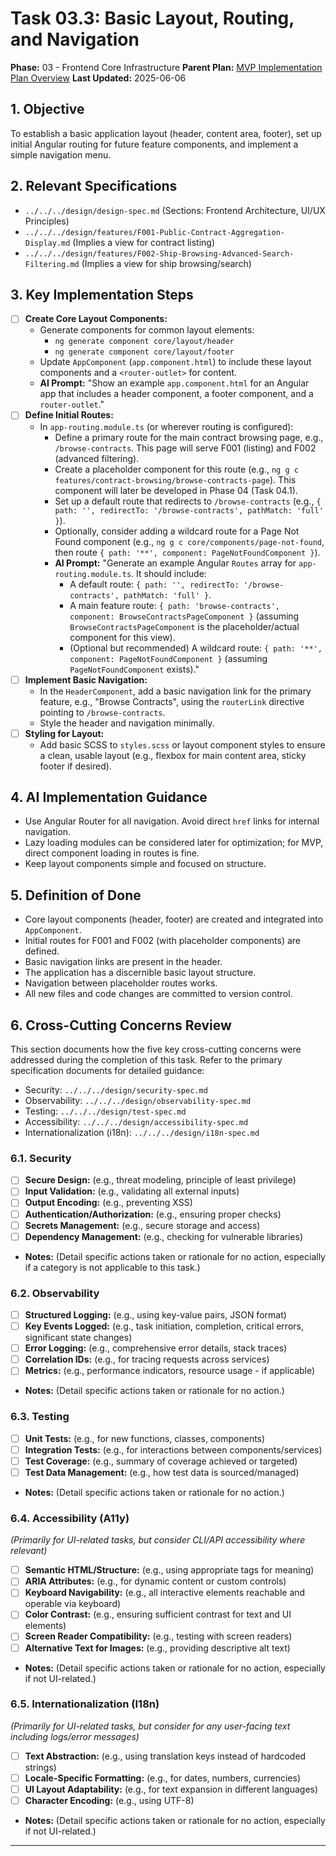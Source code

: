 # Task 03.3: Basic Layout, Routing, and Navigation

**Phase:** 03 - Frontend Core Infrastructure
**Parent Plan:** [MVP Implementation Plan Overview](../00-mvp-implementation-plan-overview.md)
**Last Updated:** 2025-06-06

## 1. Objective

To establish a basic application layout (header, content area, footer), set up initial Angular routing for future feature components, and implement a simple navigation menu.

## 2. Relevant Specifications

*   `../../../design/design-spec.md` (Sections: Frontend Architecture, UI/UX Principles)
*   `../../../design/features/F001-Public-Contract-Aggregation-Display.md` (Implies a view for contract listing)
*   `../../../design/features/F002-Ship-Browsing-Advanced-Search-Filtering.md` (Implies a view for ship browsing/search)

## 3. Key Implementation Steps

*   [ ] **Create Core Layout Components:**
    *   Generate components for common layout elements:
        *   `ng generate component core/layout/header`
        *   `ng generate component core/layout/footer`
    *   Update `AppComponent` (`app.component.html`) to include these layout components and a `<router-outlet>` for content.
    *   **AI Prompt:** "Show an example `app.component.html` for an Angular app that includes a header component, a footer component, and a `router-outlet`."
*   [ ] **Define Initial Routes:**
    *   In `app-routing.module.ts` (or wherever routing is configured):
        *   Define a primary route for the main contract browsing page, e.g., `/browse-contracts`. This page will serve F001 (listing) and F002 (advanced filtering).
        *   Create a placeholder component for this route (e.g., `ng g c features/contract-browsing/browse-contracts-page`). This component will later be developed in Phase 04 (Task 04.1).
        *   Set up a default route that redirects to `/browse-contracts` (e.g., `{ path: '', redirectTo: '/browse-contracts', pathMatch: 'full' }`).
        *   Optionally, consider adding a wildcard route for a Page Not Found component (e.g., `ng g c core/components/page-not-found`, then route `{ path: '**', component: PageNotFoundComponent }`).
        *   **AI Prompt:** "Generate an example Angular `Routes` array for `app-routing.module.ts`. It should include:
            *   A default route: `{ path: '', redirectTo: '/browse-contracts', pathMatch: 'full' }`.
            *   A main feature route: `{ path: 'browse-contracts', component: BrowseContractsPageComponent }` (assuming `BrowseContractsPageComponent` is the placeholder/actual component for this view).
            *   (Optional but recommended) A wildcard route: `{ path: '**', component: PageNotFoundComponent }` (assuming `PageNotFoundComponent` exists)."
*   [ ] **Implement Basic Navigation:**
    *   In the `HeaderComponent`, add a basic navigation link for the primary feature, e.g., "Browse Contracts", using the `routerLink` directive pointing to `/browse-contracts`.
    *   Style the header and navigation minimally.
*   [ ] **Styling for Layout:**
    *   Add basic SCSS to `styles.scss` or layout component styles to ensure a clean, usable layout (e.g., flexbox for main content area, sticky footer if desired).

## 4. AI Implementation Guidance

*   Use Angular Router for all navigation. Avoid direct `href` links for internal navigation.
*   Lazy loading modules can be considered later for optimization; for MVP, direct component loading in routes is fine.
*   Keep layout components simple and focused on structure.

## 5. Definition of Done

*   Core layout components (header, footer) are created and integrated into `AppComponent`.
*   Initial routes for F001 and F002 (with placeholder components) are defined.
*   Basic navigation links are present in the header.
*   The application has a discernible basic layout structure.
*   Navigation between placeholder routes works.
*   All new files and code changes are committed to version control.

## 6. Cross-Cutting Concerns Review

This section documents how the five key cross-cutting concerns were addressed during the completion of this task. Refer to the primary specification documents for detailed guidance:
*   Security: `../../../design/security-spec.md`
*   Observability: `../../../design/observability-spec.md`
*   Testing: `../../../design/test-spec.md`
*   Accessibility: `../../../design/accessibility-spec.md`
*   Internationalization (i18n): `../../../design/i18n-spec.md`

### 6.1. Security
*   [ ] **Secure Design:** (e.g., threat modeling, principle of least privilege)
*   [ ] **Input Validation:** (e.g., validating all external inputs)
*   [ ] **Output Encoding:** (e.g., preventing XSS)
*   [ ] **Authentication/Authorization:** (e.g., ensuring proper checks)
*   [ ] **Secrets Management:** (e.g., secure storage and access)
*   [ ] **Dependency Management:** (e.g., checking for vulnerable libraries)
*   **Notes:** (Detail specific actions taken or rationale for no action, especially if a category is not applicable to this task.)

### 6.2. Observability
*   [ ] **Structured Logging:** (e.g., using key-value pairs, JSON format)
*   [ ] **Key Events Logged:** (e.g., task initiation, completion, critical errors, significant state changes)
*   [ ] **Error Logging:** (e.g., comprehensive error details, stack traces)
*   [ ] **Correlation IDs:** (e.g., for tracing requests across services)
*   [ ] **Metrics:** (e.g., performance indicators, resource usage - if applicable)
*   **Notes:** (Detail specific actions taken or rationale for no action.)

### 6.3. Testing
*   [ ] **Unit Tests:** (e.g., for new functions, classes, components)
*   [ ] **Integration Tests:** (e.g., for interactions between components/services)
*   [ ] **Test Coverage:** (e.g., summary of coverage achieved or targeted)
*   [ ] **Test Data Management:** (e.g., how test data is sourced/managed)
*   **Notes:** (Detail specific actions taken or rationale for no action.)

### 6.4. Accessibility (A11y)
*(Primarily for UI-related tasks, but consider CLI/API accessibility where relevant)*
*   [ ] **Semantic HTML/Structure:** (e.g., using appropriate tags for meaning)
*   [ ] **ARIA Attributes:** (e.g., for dynamic content or custom controls)
*   [ ] **Keyboard Navigability:** (e.g., all interactive elements reachable and operable via keyboard)
*   [ ] **Color Contrast:** (e.g., ensuring sufficient contrast for text and UI elements)
*   [ ] **Screen Reader Compatibility:** (e.g., testing with screen readers)
*   [ ] **Alternative Text for Images:** (e.g., providing descriptive alt text)
*   **Notes:** (Detail specific actions taken or rationale for no action, especially if not UI-related.)

### 6.5. Internationalization (I18n)
*(Primarily for UI-related tasks, but consider for any user-facing text including logs/error messages)*
*   [ ] **Text Abstraction:** (e.g., using translation keys instead of hardcoded strings)
*   [ ] **Locale-Specific Formatting:** (e.g., for dates, numbers, currencies)
*   [ ] **UI Layout Adaptability:** (e.g., for text expansion in different languages)
*   [ ] **Character Encoding:** (e.g., using UTF-8)
*   **Notes:** (Detail specific actions taken or rationale for no action, especially if not UI-related.)

---
<!-- This section should be placed before any final "Task Completion Checklist" or similar concluding remarks. -->
